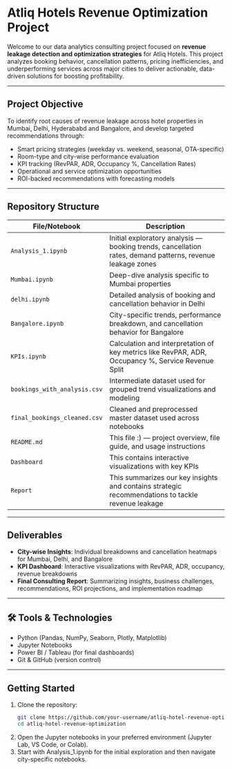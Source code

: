 # Atliq Hotels Revenue Optimization Project

Welcome to our data analytics consulting project focused on **revenue leakage detection and optimization strategies** for Atliq Hotels. This project analyzes booking behavior, cancellation patterns, pricing inefficiencies, and underperforming services across major cities to deliver actionable, data-driven solutions for boosting profitability.

---

## Project Objective

To identify root causes of revenue leakage across hotel properties in Mumbai, Delhi, Hyderababd and Bangalore, and develop targeted recommendations through:

- Smart pricing strategies (weekday vs. weekend, seasonal, OTA-specific)
- Room-type and city-wise performance evaluation
- KPI tracking (RevPAR, ADR, Occupancy %, Cancellation Rates)
- Operational and service optimization opportunities
- ROI-backed recommendations with forecasting models

---

## Repository Structure

| File/Notebook                | Description |
|-----------------------------|-------------|
| `Analysis_1.ipynb`          | Initial exploratory analysis — booking trends, cancellation rates, demand patterns, revenue leakage zones |
| `Mumbai.ipynb`              | Deep-dive analysis specific to Mumbai properties |
| `delhi.ipynb`               | Detailed analysis of booking and cancellation behavior in Delhi |
| `Bangalore.ipynb`           | City-specific trends, performance breakdown, and cancellation behavior for Bangalore |
| `KPIs.ipynb`                | Calculation and interpretation of key metrics like RevPAR, ADR, Occupancy %, Service Revenue Split |
| `bookings_with_analysis.csv`| Intermediate dataset used for grouped trend visualizations and modeling |
| `final_bookings_cleaned.csv`| Cleaned and preprocessed master dataset used across notebooks |
| `README.md`                 | This file :) — project overview, file guide, and usage instructions |
| `Dashboard`                 | This contains interactive visualizations with key KPIs |
| `Report`                    | This summarizes our key insights and contains strategic recommendations to tackle revenue leakage 
---

##  Deliverables

-  **City-wise Insights**: Individual breakdowns and cancellation heatmaps for Mumbai, Delhi, and Bangalore  
-  **KPI Dashboard**: Interactive visualizations  with RevPAR, ADR, occupancy, revenue breakdowns  
-  **Final Consulting Report**: Summarizing insights, business challenges, recommendations, ROI projections, and implementation roadmap

---

## 🛠 Tools & Technologies

- Python (Pandas, NumPy, Seaborn, Plotly, Matplotlib)
- Jupyter Notebooks
- Power BI / Tableau (for final dashboards)
- Git & GitHub (version control)

---

##  Getting Started

1. Clone the repository:
   ```bash
   git clone https://github.com/your-username/atliq-hotel-revenue-optimization.git
   cd atliq-hotel-revenue-optimization
2. Open the Jupyter notebooks in your preferred environment (Jupyter Lab, VS Code, or Colab).
3. Start with Analysis_1.ipynb for the initial exploration and then navigate city-specific notebooks.
